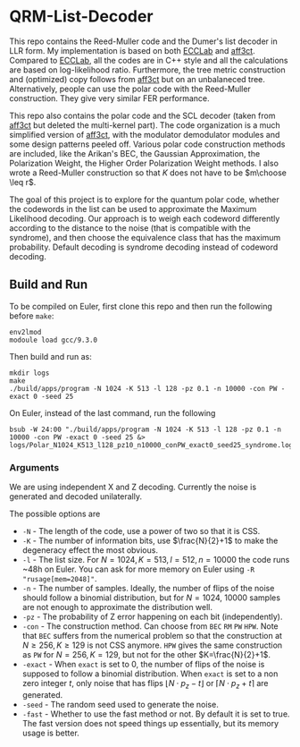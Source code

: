 # QRM-List-Decoder

This repo contains the Reed-Muller code and the Dumer's list decoder in LLR form. My implementation is based on both [ECCLab](https://github.com/kshabunov/ecclab) and [aff3ct](https://github.com/aff3ct/aff3ct).
Compared to [ECCLab](https://github.com/kshabunov/ecclab), all the codes are in C++ style and all the calculations are based on log-likelihood ratio. Furthermore, the tree metric construction and (optimized) copy follows from [aff3ct](https://github.com/aff3ct/aff3ct) but on an unbalaneced tree. Alternatively, people can use the polar code with the Reed-Muller construction. They give very similar FER performance.

This repo also contains the polar code and the SCL decoder (taken from [aff3ct](https://github.com/aff3ct/aff3ct) but deleted the multi-kernel part).
The code organization is a much simplified version of [aff3ct](https://github.com/aff3ct/aff3ct), with the modulator demodulator modules and some design patterns peeled off. 
Various polar code construction methods are included, like the Arikan's BEC, the Gaussian Approximation, the Polarization Weight, the Higher Order Polarization Weight methods. I also wrote a Reed-Muller construction so that $K$ does not have to be $m\choose \leq r$.

The goal of this project is to explore for the quantum polar code, whether the codewords in the list can be used to approximate the Maximum Likelihood decoding. Our approach is to weigh each codeword differently according to the distance to the noise (that is compatible with the syndrome), and then choose the equivalence class that has the maximum probability.
Default decoding is syndrome decoding instead of codeword decoding.

## Build and Run

To be compiled on Euler, first clone this repo and then run the following before `make`:
```Shell
env2lmod
modoule load gcc/9.3.0
```
Then build and run as:
```
mkdir logs
make
./build/apps/program -N 1024 -K 513 -l 128 -pz 0.1 -n 10000 -con PW -exact 0 -seed 25
```
On Euler, instead of the last command, run the following
```
bsub -W 24:00 "./build/apps/program -N 1024 -K 513 -l 128 -pz 0.1 -n 10000 -con PW -exact 0 -seed 25 &> logs/Polar_N1024_K513_l128_pz10_n10000_conPW_exact0_seed25_syndrome.log"
```

### Arguments
We are using independent X and Z decoding. Currently the noise is generated and decoded unilaterally.

The possible options are
* `-N` - The length of the code, use a power of two so that it is CSS.
* `-K` - The number of information bits, use $\frac{N}{2}+1$ to make the degeneracy effect the most obvious.
* `-l` - The list size. For $N=1024, K=513, l=512, n=10000$ the code runs ~48h on Euler. You can ask for more memory on Euler using `-R "rusage[mem=2048]"`.
* `-n` - The number of samples. Ideally, the number of flips of the noise should follow a binomial distribution, but for $N=1024$, $10000$ samples are not enough to approximate the distribution well.
* `-pz` - The probability of Z error happening on each bit (independently).
* `-con` - The construction method. Can choose from `BEC` `RM` `PW` `HPW`. Note that `BEC` suffers from the numerical problem so that the construction at $N\geq 256, K\geq 129$ is not CSS anymore. `HPW` gives the same construction as `PW` for $N=256, K=129$, but not for the other $K=\frac{N}{2}+1$.
* `-exact` - When `exact` is set to $0$, the number of flips of the noise is supposed to follow a binomial distribution. When `exact` is set to a non zero integer $t$, only noise that has flips $\lfloor N\cdot p_z - t \rfloor$ or $\lceil N\cdot p_z + t \rceil$ are generated.
* `-seed` - The random seed used to generate the noise.
* `-fast` - Whether to use the fast method or not. By default it is set to true. The fast version does not speed things up essentially, but its memory usage is better.


